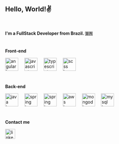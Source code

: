 <h2 align="left" > 
  <strong> Hello, World!✌ </strong>
</h2>
</br>

<p align="left"><strong> I'm a FullStack Developer from Brazil. 🇧🇷</strong></p>

#

<p><strong>Front-end</strong></p>

<div align="left">
  <img src="https://codeomelet.com/Media/Images/categories/angular.png" height="42" alt="angular logo" />
  <img width="12" />
  <img src="https://cdn.jsdelivr.net/gh/devicons/devicon/icons/javascript/javascript-original.svg" height="42" alt="javascript logo"  />
  <img width="12" />
  <img src="https://cdn.jsdelivr.net/gh/devicons/devicon/icons/typescript/typescript-original.svg" height="42" alt="typescript logo"  />
  <img width="12" />
  <img src="https://sass-lang.com/assets/img/styleguide/seal-color.png" height="42" alt="scss logo"/>
</div>

#

<p><strong>Back-end</strong></p>

<div align="left">
  <img src="https://cdn.jsdelivr.net/gh/devicons/devicon/icons/java/java-original.svg" height="42" alt="java logo"  />
  <img width="12" />
  <img src="https://cdn.worldvectorlogo.com/logos/spring-3.svg" height="42" alt="spring logo" />
  <img width="12" />
  <img src="https://cdn.iconscout.com/icon/free/png-256/free-node-js-logo-icon-download-in-svg-png-gif-file-formats--nodejs-programming-language-pack-logos-icons-1174925.png?f=webp&w=256" height="42" alt="spring logo" />
  <img width="12"/>
  <img src="https://saviynt.com/hubfs/aws.png" height="42" alt="aws logo"/>
  <img width="12"/>
  <img src="https://cdn.worldvectorlogo.com/logos/mongodb-icon-1.svg" height="42" alt="mongodb logo"/>
  <img width="12"/>
  <img src="https://cdn.worldvectorlogo.com/logos/mysql-logo-pure.svg" height="42" alt="mysql logo"/>
</div>

###
  </div>

#

  <p><strong>Contact me</strong></p>

<div align="left">
  <a href="https://www.linkedin.com/in/leoalvarengam/" ><img src="https://img.shields.io/static/v1?message=LinkedIn&logo=linkedin&label=&color=0077B5&logoColor=white&labelColor=&style=for-the-badge" height="32" alt="linkedin logo" style="display: inline-block;" /></a>
</div>

#
